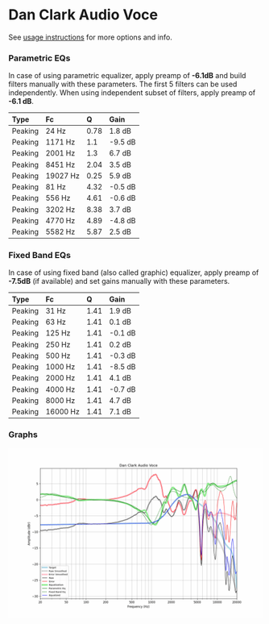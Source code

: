 # Dan Clark Audio Voce
See [usage instructions](https://github.com/jaakkopasanen/AutoEq#usage) for more options and info.

### Parametric EQs
In case of using parametric equalizer, apply preamp of **-6.1dB** and build filters manually
with these parameters. The first 5 filters can be used independently.
When using independent subset of filters, apply preamp of **-6.1 dB**.

| Type    | Fc       |    Q | Gain    |
|:--------|:---------|:-----|:--------|
| Peaking | 24 Hz    | 0.78 | 1.8 dB  |
| Peaking | 1171 Hz  | 1.1  | -9.5 dB |
| Peaking | 2001 Hz  | 1.3  | 6.7 dB  |
| Peaking | 8451 Hz  | 2.04 | 3.5 dB  |
| Peaking | 19027 Hz | 0.25 | 5.9 dB  |
| Peaking | 81 Hz    | 4.32 | -0.5 dB |
| Peaking | 556 Hz   | 4.61 | -0.6 dB |
| Peaking | 3202 Hz  | 8.38 | 3.7 dB  |
| Peaking | 4770 Hz  | 4.89 | -4.8 dB |
| Peaking | 5582 Hz  | 5.87 | 2.5 dB  |

### Fixed Band EQs
In case of using fixed band (also called graphic) equalizer, apply preamp of **-7.5dB**
(if available) and set gains manually with these parameters.

| Type    | Fc       |    Q | Gain    |
|:--------|:---------|:-----|:--------|
| Peaking | 31 Hz    | 1.41 | 1.9 dB  |
| Peaking | 63 Hz    | 1.41 | 0.1 dB  |
| Peaking | 125 Hz   | 1.41 | -0.1 dB |
| Peaking | 250 Hz   | 1.41 | 0.2 dB  |
| Peaking | 500 Hz   | 1.41 | -0.3 dB |
| Peaking | 1000 Hz  | 1.41 | -8.5 dB |
| Peaking | 2000 Hz  | 1.41 | 4.1 dB  |
| Peaking | 4000 Hz  | 1.41 | -0.7 dB |
| Peaking | 8000 Hz  | 1.41 | 4.7 dB  |
| Peaking | 16000 Hz | 1.41 | 7.1 dB  |

### Graphs
![](./Dan%20Clark%20Audio%20Voce.png)